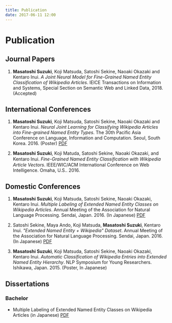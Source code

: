 ```yaml
---
title: Publication
date: 2017-06-11 12:00
---
```


# Publication

## Journal Papers

1. **Masatoshi Suzuki**, Koji Matsuda, Satoshi Sekine, Naoaki Okazaki and Kentaro Inui. *A Joint Neural Model for Fine-Grained Named Entity Classification of Wikipedia Articles*. IEICE Transactions on Information and Systems, Special Section on Semantic Web and Linked Data, 2018. (Accepted)

## International Conferences

1. **Masatoshi Suzuki**, Koji Matsuda, Satoshi Sekine, Naoaki Okazaki and Kentaro Inui. *Neural Joint Learning for Classifying Wikipedia Articles into Fine-grained Named Entity Types*. The 30th Pacific Asia Conference on Language, Information and Computation. Seoul, South Korea. 2016. (Poster) [PDF](https://www.aclweb.org/anthology/Y/Y16/Y16-3027.pdf)

1. **Masatoshi Suzuki**, Koji Matuda, Satoshi Sekine, Naoaki Okazaki, and Kentaro Inui. *Fine-Grained Named Entity Classiﬁcation with Wikipedia Article Vectors*. IEEE/WIC/ACM International Conference on Web Intelligence. Omaha, U.S.. 2016.

## Domestic Conferences

1. **Masatoshi Suzuki**, Koji Matsuda, Satoshi Sekine, Naoaki Okazaki, Kentaro Inui. *Multiple Labeling of Extended Named Entity Classes on Wikipedia Articles*. Annual Meeting of the Association for Natural Language Processing. Sendai, Japan. 2016. (In Japanese) [PDF](http://www.anlp.jp/proceedings/annual_meeting/2016/pdf_dir/A5-2.pdf)

1. Satoshi Sekine, Maya Ando, Koji Matsuda, **Masatoshi Suzuki**, Kentaro Inui. *"Extended Named Entity + Wikipedia" Dataset*. Annual Meeting of the Association for Natural Language Processing. Sendai, Japan. 2016. (In Japanese) [PDF](http://www.anlp.jp/proceedings/annual_meeting/2016/pdf_dir/P2-4.pdf)

1. **Masatoshi Suzuki**, Koji Matsuda, Satoshi Sekine, Naoaki Okazaki, Kentaro Inui. *Automatic Classification of Wikipedia Entries into Extended Named Entity Hierarchy*. NLP Symposium for Young Researchers. Ishikawa, Japan. 2015. (Poster, In Japanese)

## Dissertations

### Bachelor

- Multiple Labeling of Extended Named Entity Classes on Wikipedia Articles (in Japanese) [PDF](http://www.cl.ecei.tohoku.ac.jp/publications/2016/msuzuki_bthesis.pdf)
